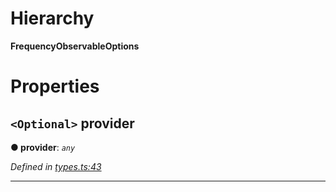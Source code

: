 

# Hierarchy

**FrequencyObservableOptions**

# Properties

<a id="provider"></a>

## `<Optional>` provider

**● provider**: *`any`*

*Defined in [types.ts:43](https://github.com/paritytech/js-libs/blob/f113b04/packages/light.js/src/types.ts#L43)*

___

